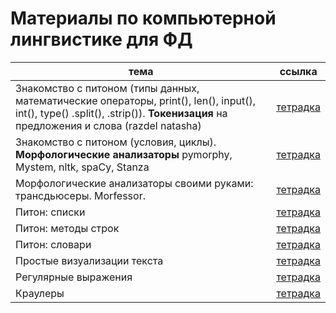 # Материалы по компьютерной лингвистике для ФД

|тема|ссылка|
|---|---|
| Знакомство с питоном (типы данных, математические операторы, print(), len(), input(), int(), type() .split(), .strip()). **Токенизация** на предложения и слова (razdel natasha) | [тетрадка](https://github.com/tbkazakova/compling_for_lyceum/blob/main/seminars/Start%26tokenize.ipynb) |
| Знакомство с питоном (условия, циклы). **Морфологические анализаторы** pymorphy, Mystem, nltk, spaCy, Stanza | [тетрадка](https://github.com/tbkazakova/compling_for_lyceum/blob/main/seminars/231228_python%26morphanalyze.ipynb)|
| Морфологические анализаторы своими руками: трансдьюсеры. Morfessor. | [тетрадка](https://github.com/tbkazakova/compling_for_lyceum/blob/main/seminars/morphanalysers_transdusers.ipynb)|
| Питон: списки| [тетрадка](https://github.com/tbkazakova/compling_for_lyceum/blob/main/seminars/250123_pythonlists.ipynb)|
| Питон: методы строк| [тетрадка](https://github.com/tbkazakova/compling_for_lyceum/blob/main/seminars/250130_strmethods_dict.ipynb)|
| Питон: словари | [тетрадка](https://github.com/tbkazakova/compling_for_lyceum/blob/main/seminars/250213_dict_ipynb.ipynb)|
| Простые визуализации текста | [тетрадка]()|
| Регулярные выражения | [тетрадка](https://github.com/tbkazakova/compling_for_lyceum/blob/main/seminars/240208_re.ipynb)|
| Краулеры | [тетрадка](https://github.com/tbkazakova/compling_for_lyceum/blob/main/seminars/250320_html.ipynb)|
